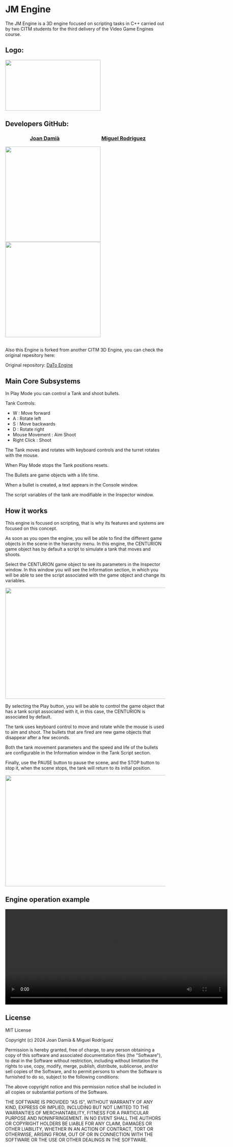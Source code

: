 # JM Engine

The JM Engine is a 3D engine focused on scripting tasks in C++ carried out by two CITM students for the third delivery of the Video Game Engines course.
<br />



## Logo:

<img align="center" width="300" height="160" src="https://media.discordapp.net/attachments/1046911945695043725/1196885927948193864/JM.png">
<br />



## Developers GitHub:

### &nbsp;&nbsp;&nbsp;&nbsp;&nbsp;&nbsp;&nbsp;&nbsp;&nbsp;&nbsp;&nbsp;&nbsp;&nbsp;&nbsp;&nbsp;&nbsp;&nbsp;&nbsp;&nbsp; [Joan Damià](<https://github.com/JoanDamia>)&nbsp;&nbsp;&nbsp;&nbsp;&nbsp;&nbsp;&nbsp;&nbsp;&nbsp;&nbsp;&nbsp;&nbsp;&nbsp;&nbsp;&nbsp;&nbsp;&nbsp;&nbsp;&nbsp;&nbsp;&nbsp;&nbsp;&nbsp;&nbsp;&nbsp;&nbsp;&nbsp;&nbsp;&nbsp;&nbsp;&nbsp;&nbsp;&nbsp; [Miguel Rodríguez](<https://github.com/Bankaster>)

<div>
<img align="center" width="300" height="300" src="https://media.discordapp.net/attachments/1046911945695043725/1196885928451526717/Joan.png">
<img align="center" width="300" height="300" src="https://media.discordapp.net/attachments/1046911945695043725/1196885928812220437/Miguel.png">
</div>
<br />

Also this Engine is forked from another CITM 3D Engine, you can check the original repesitory here:

Original repository: [DaTo Engine](<https://github.com/DaniMariages/DaTo-Engine>)
<br />


## Main Core Subsystems

In Play Mode you can control a Tank and shoot bullets.

Tank Controls:
- W : Move forward
- A : Rotate left
- S : Move backwards
- D : Rotate right
- Mouse Movement : Aim Shoot
- Right Click : Shoot

The Tank moves and rotates with keyboard controls and the turret rotates with the mouse.

When Play Mode stops the Tank positions resets.

The Bullets are game objects with a life time.

When a bullet is created, a text appears in the Console window.

The script variables of the tank are modifiable in the Inspector window.
<br />



## How it works

This engine is focused on scripting, that is why its features and systems are focused on this concept.

As soon as you open the engine, you will be able to find the different game objects in the scene in the hierarchy menu. In this engine, the CENTURION game object has by default a script to simulate a tank that moves and shoots.

Select the CENTURION game object to see its parameters in the Inspector window. In this window you will see the Information section, in which you will be able to see the script associated with the game object and change its variables.

<img align="center" width="800" height="350" src="https://media.discordapp.net/attachments/1046911945695043725/1197477576634007563/JM-Engine_gif_1.gif">

By selecting the Play button, you will be able to control the game object that has a tank script associated with it, in this case, the CENTURION is associated by default.

The tank uses keyboard control to move and rotate while the mouse is used to aim and shoot. The bullets that are fired are new game objects that disappear after a few seconds.

Both the tank movement parameters and the speed and life of the bullets are configurable in the Information window in the Tank Script section.

Finally, use the PAUSE button to pause the scene, and the STOP button to stop it, when the scene stops, the tank will return to its initial position.

<img align="center" width="800" height="350" src="https://media.discordapp.net/attachments/1046911945695043725/1197477576134901862/JM-Engine_gif_2.gif">
<br />



## Engine operation example

<video width="700" height="300" controls>
  <source src="https://media.discordapp.net/attachments/1046911945695043725/1197487204101017620/jm_engine_video.mp4" type="video/mp4">
</video>
<br />



## License

MIT License

Copyright (c) 2024 Joan Damià & Miguel Rodríguez

Permission is hereby granted, free of charge, to any person obtaining a copy
of this software and associated documentation files (the "Software"), to deal
in the Software without restriction, including without limitation the rights
to use, copy, modify, merge, publish, distribute, sublicense, and/or sell
copies of the Software, and to permit persons to whom the Software is
furnished to do so, subject to the following conditions:

The above copyright notice and this permission notice shall be included in all
copies or substantial portions of the Software.

THE SOFTWARE IS PROVIDED "AS IS", WITHOUT WARRANTY OF ANY KIND, EXPRESS OR
IMPLIED, INCLUDING BUT NOT LIMITED TO THE WARRANTIES OF MERCHANTABILITY,
FITNESS FOR A PARTICULAR PURPOSE AND NONINFRINGEMENT. IN NO EVENT SHALL THE
AUTHORS OR COPYRIGHT HOLDERS BE LIABLE FOR ANY CLAIM, DAMAGES OR OTHER
LIABILITY, WHETHER IN AN ACTION OF CONTRACT, TORT OR OTHERWISE, ARISING FROM,
OUT OF OR IN CONNECTION WITH THE SOFTWARE OR THE USE OR OTHER DEALINGS IN THE
SOFTWARE.
<br />
